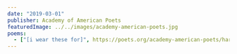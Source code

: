 ```yaml
---
date: "2019-03-01"
publisher: Academy of American Poets
featuredImage: ../../images/academy-american-poets.jpg
poems: 
  - ["[i wear these for]", https://poets.org/academy-american-poets/harvard-university-poetry-prize-2016, Harvard University Poetry Prize]
---
```

